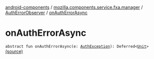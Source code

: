 [android-components](../../index.md) / [mozilla.components.service.fxa.manager](../index.md) / [AuthErrorObserver](index.md) / [onAuthErrorAsync](./on-auth-error-async.md)

# onAuthErrorAsync

`abstract fun onAuthErrorAsync(e: `[`AuthException`](../../mozilla.components.concept.sync/-auth-exception/index.md)`): Deferred<`[`Unit`](https://kotlinlang.org/api/latest/jvm/stdlib/kotlin/-unit/index.html)`>` [(source)](https://github.com/mozilla-mobile/android-components/blob/master/components/service/firefox-accounts/src/main/java/mozilla/components/service/fxa/manager/FxaAccountManager.kt#L64)